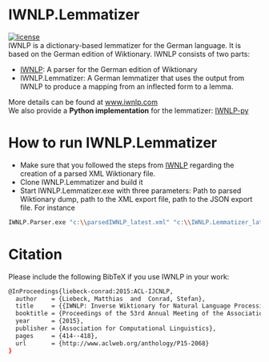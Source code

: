# IWNLP.Lemmatizer
[![license](https://img.shields.io/github/license/mashape/apistatus.svg?maxAge=2592000)](https://github.com/Liebeck/IWNLP.Lemmatizer/LICENSE.md)  
IWNLP is a dictionary-based lemmatizer for the German language. It is based on the German edition of Wiktionary. IWNLP consists of two parts:
* [IWNLP](https://github.com/Liebeck/IWNLP): A parser for the German edition of Wiktionary
* IWNLP.Lemmatizer: A German lemmatizer that uses the output from IWNLP to produce a mapping from an inflected form to a lemma.

More details can be found at www.iwnlp.com  
We also provide a **Python implementation** for the lemmatizer: [IWNLP-py](https://github.com/Liebeck/IWNLP-py)

# How to run IWNLP.Lemmatizer
* Make sure that you followed the steps from [IWNLP](https://github.com/Liebeck/IWNLP) regarding the creation of a parsed XML Wiktionary file.
* Clone IWNLP.Lemmatizer and build it
* Start IWNLP.Lemmatizer.exe with three parameters: Path to parsed Wiktionary dump, path to the XML export file, path to the JSON export file. For instance
``` bash
IWNLP.Parser.exe "c:\\parsedIWNLP_latest.xml" "c:\\IWNLP.Lemmatizer_latest.xml" "c:\\IWNLP.Lemmatizer_latest.json"
```

# Citation
Please include the following BibTeX if you use IWNLP in your work:
``` bash
@InProceedings{liebeck-conrad:2015:ACL-IJCNLP,
  author    = {Liebeck, Matthias  and  Conrad, Stefan},
  title     = {{IWNLP: Inverse Wiktionary for Natural Language Processing}},
  booktitle = {Proceedings of the 53rd Annual Meeting of the Association for Computational Linguistics and the 7th International Joint Conference on Natural Language Processing (Volume 2: Short Papers)},
  year      = {2015},
  publisher = {Association for Computational Linguistics},
  pages     = {414--418},
  url       = {http://www.aclweb.org/anthology/P15-2068}
}
```